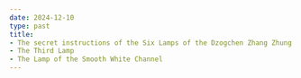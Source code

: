 ```yaml
---
date: 2024-12-10
type: past
title:
- The secret instructions of the Six Lamps of the Dzogchen Zhang Zhung Nyengyü
- The Third Lamp
- The Lamp of the Smooth White Channel
---
```


